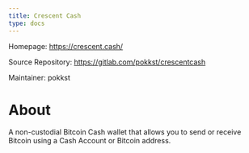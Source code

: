 ```yaml
---
title: Crescent Cash
type: docs
---
```


Homepage: https://crescent.cash/

Source Repository: https://gitlab.com/pokkst/crescentcash

Maintainer: pokkst

# About

A non-custodial Bitcoin Cash wallet that allows you to send or receive Bitcoin using a Cash Account or Bitcoin address.
